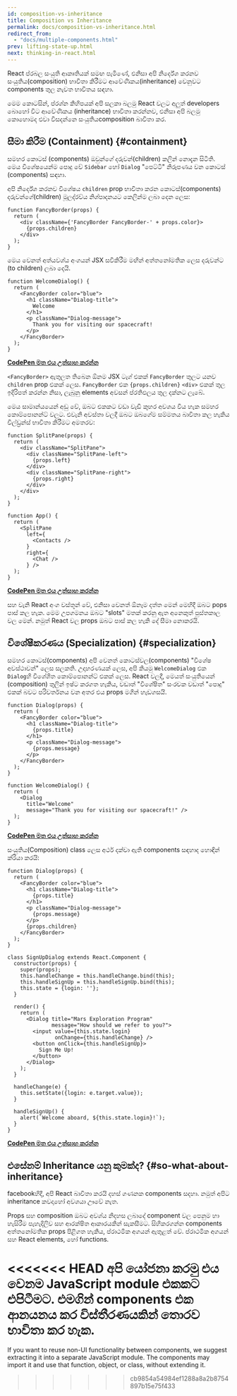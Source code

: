 ```yaml
---
id: composition-vs-inheritance
title: Composition vs Inheritance
permalink: docs/composition-vs-inheritance.html
redirect_from:
  - "docs/multiple-components.html"
prev: lifting-state-up.html
next: thinking-in-react.html
---
```


React ප්රබල සංයුති ආකෘතියක් සමඟ පැමිණේ, එනිසා අපි නිර්දේශ කරනව සංයුතිය(composition) භාවිතා කිරීමට ආවේණිකය(inheritance) වෙනුවට components තුල නැවත භාවිතය සඳහා.

මෙම කොටසින්, ප්රශ්න කිහිපයක් අපි සලකා බලමු React වලට අලුත් developers බොහෝ විට ආවේණිකය (inheritance) භාවිතා කරන්නව, එනිසා අපි බලමු කොහොමද එවා විසදන්නෙ සංයුතියcomposition බාවිතා කර.

## 	සීමා කිරීම (Containment) {#containment}

සමහර කොටස් (components) ඔවුන්ගේ දරුවන්(children) කලින් නොදැන සිටිති. මෙය විශේෂයෙන්ම පොදු වේ `Sidebar` හෝ `Dialog`  "පෙට්ටි" නිරූපණය වන කොටස් (components) සඳහා.

අපි නිර්දේශ කරනව විශේෂය `children` prop භාවිතා කරන කොටස්(components) දරුවන්ගේ(children) මූලද්රව්ය නිශ්පාදනයට කෙලින්ම ලබා දෙන ලෙස:

```js{4}
function FancyBorder(props) {
  return (
    <div className={'FancyBorder FancyBorder-' + props.color}>
      {props.children}
    </div>
  );
}
```

මෙය වෙනත් අත්යවශ්ය අංගයන් JSX සවිකිරීම මඟින් අත්තනෝමතික ලෙස දරුවන්ට (to children) ලබා දෙයි.

```js{4-9}
function WelcomeDialog() {
  return (
    <FancyBorder color="blue">
      <h1 className="Dialog-title">
        Welcome
      </h1>
      <p className="Dialog-message">
        Thank you for visiting our spacecraft!
      </p>
    </FancyBorder>
  );
}
```

**[CodePen මත එය උත්සාහ කරන්න](https://codepen.io/gaearon/pen/ozqNOV?editors=0010)**

`<FancyBorder>` ඇතුලත තිබෙන ඕනම JSX ටැග් එකක් `FancyBorder` තුලට යනව  `children` prop එකක් ලෙස. `FancyBorder` එක `{props.children}`  `<div>` එකක් තුල ඉදිරිපත් කරන්න නිසා, ලැබුනු elements අවසන් ප්රතිඵලය තුල දක්නට ලැබේ.

මෙය සාමාන්යයෙන් අඩු වේ, ඔබට එකකට වඩා වැඩි කුහර අවශය විය හැක සමහර කොම්පොනන්ට් වලට. එවැනි අවස්තා වලදී ඔබට ඔබගේම සම්මතය බාවිතා කල හැකිය චිල්ඩ්‍රන්ස් භාවිතා කිරීමට අමතරව:

```js{5,8,18,21}
function SplitPane(props) {
  return (
    <div className="SplitPane">
      <div className="SplitPane-left">
        {props.left}
      </div>
      <div className="SplitPane-right">
        {props.right}
      </div>
    </div>
  );
}

function App() {
  return (
    <SplitPane
      left={
        <Contacts />
      }
      right={
        <Chat />
      } />
  );
}
```

[**CodePen මත එය උත්සාහ කරන්න**](https://codepen.io/gaearon/pen/gwZOJp?editors=0010)

<Contacts /> සහ <Chat /> වැනි React අංග වස්තූන් වේ, එනිසා වෙනත් ඕනෑම දත්ත මෙන් මෙහිදී ඔබට pops පාස් කල හැක. මෙම උපගමනය ඔබට "slots" මතක් කරනු ඇත අනෙකුත් පුස්තකාල වල මෙන්. නමුත් React වල props ඔබට පාස් කල හැකි දේ සීමා නොකරයි.

## විශේෂීකරණය (Specialization) {#specialization}

සමහර කොටස්(components) අපි වෙනත් කොටස්වල(components) "විශේෂ අවස්ථාවන්" ලෙස සලකති. උදාහරණයක් ලෙස, අපි කියමු `WelcomeDialog` එක `Dialog`හි විශේශිත කොම්පොනන්ට් එකක් ලෙස. React වලදී, මෙයත් සංයුතියෙන් (composition) තුලින් ඉෂ්ට කරගත හැකිය, වඩාත් "විශේෂිත" සංරචක වඩාත් "පොදු" එකක් බවට පරිවර්තනය වන අතර එය props මගින් හැඩගසයි.

```js{5,8,16-18}
function Dialog(props) {
  return (
    <FancyBorder color="blue">
      <h1 className="Dialog-title">
        {props.title}
      </h1>
      <p className="Dialog-message">
        {props.message}
      </p>
    </FancyBorder>
  );
}

function WelcomeDialog() {
  return (
    <Dialog
      title="Welcome"
      message="Thank you for visiting our spacecraft!" />
  );
}
```

[**CodePen මත එය උත්සාහ කරන්න**](https://codepen.io/gaearon/pen/kkEaOZ?editors=0010)

සංයුතිය(Composition) class ලෙස අර්ථ දක්වා ඇති components සඳහාද හොඳින් ක්රියා කරයි:

```js{10,27-31}
function Dialog(props) {
  return (
    <FancyBorder color="blue">
      <h1 className="Dialog-title">
        {props.title}
      </h1>
      <p className="Dialog-message">
        {props.message}
      </p>
      {props.children}
    </FancyBorder>
  );
}

class SignUpDialog extends React.Component {
  constructor(props) {
    super(props);
    this.handleChange = this.handleChange.bind(this);
    this.handleSignUp = this.handleSignUp.bind(this);
    this.state = {login: ''};
  }

  render() {
    return (
      <Dialog title="Mars Exploration Program"
              message="How should we refer to you?">
        <input value={this.state.login}
               onChange={this.handleChange} />
        <button onClick={this.handleSignUp}>
          Sign Me Up!
        </button>
      </Dialog>
    );
  }

  handleChange(e) {
    this.setState({login: e.target.value});
  }

  handleSignUp() {
    alert(`Welcome aboard, ${this.state.login}!`);
  }
}
```

[**CodePen මත එය උත්සාහ කරන්න**](https://codepen.io/gaearon/pen/gwZbYa?editors=0010)

## එසේනම් Inheritance යනු කුමක්ද? {#so-what-about-inheritance}

facebookහිදී, අපි React බාවිතා කරයි දහස් ගණනක components සදහා. නමුත් අපිට inheritance කවදාහෝ අවශයා ඌවේ නැත.

Props සහ composition ඔබට අවශ්ය නිදහස ලබාදේ component වල පෙනුම හා හැසිරීම පැහැදිලිව සහ ආරක්ෂිත ආකාරයකින් සැකසීමට. සිහිකරගන්න components අත්තනෝමතික props පිළිගත හැකිය, ප්රාථමික අගයන් ඇතුළත් වේ. ප්රාථමික අගයන්  සහ React elements, හෝ functions.

<<<<<<< HEAD
 අපි යෝජනා කරමු  එය වෙනම JavaScript module එකකට එපිටීමට. එමගින් components එක ආනයනය කර විස්තීරණයකින් තොරව භාවිතා කර හැක.
=======
If you want to reuse non-UI functionality between components, we suggest extracting it into a separate JavaScript module. The components may import it and use that function, object, or class, without extending it.
>>>>>>> cb9854a54984ef1288a8a2b8754897b15e75f433
